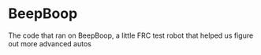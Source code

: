 # BeepBoop

The code that ran on BeepBoop, a little FRC test robot that helped us figure out more advanced autos
